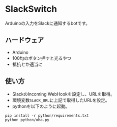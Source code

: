 # SlackSwitch
Arduinoの入力をSlackに通知するbotです。

## ハードウェア

+ Arduino
+ 100均のボタン押すと光るやつ
+ 抵抗とか適当に

## 使い方
+ SlackのIncoming WebHookを設定し、URLを取得。
+ 環境変数`SLACK_URL`に上記で取得したURLを設定。
+ pythonを以下のように起動。

```
pip install -r python/requirements.txt
python python/oha.py
```
